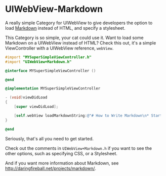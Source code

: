 UIWebView-Markdown
==================

A really simple Category for UIWebView to give developers the option to load [Markdown](http://daringfireball.net/projects/markdown/) instead of HTML, and specify a stylesheet.

This Category is so simple, your cat could use it. Want to load some Markdown on a UIWebView instead of HTML? Check this out, it's a simple ViewController with a UIWebView reference, `webView`.

```objective-c
#import "MYSuperSimpleViewController.h"
#import "UIWebView+Markdown.h"

@interface MYSuperSimpleViewController ()

@end

@implementation MYSuperSimpleViewController

- (void)viewDidLoad
{
    [super viewDidLoad];

    [self.webView loadMarkdownString:@"# How to Write Markdown\n* Start with some bullet points\n* Crucially, you want to **emphasis** the _important_ points"];
}

@end
```

Seriously, that's all you need to get started.

Check out the comments in `UIWebView+Markdown.h` if you want to see the other options, such as specifying CSS, or a Stylesheet.

And if you want more information about Markdown, see http://daringfireball.net/projects/markdown/.
